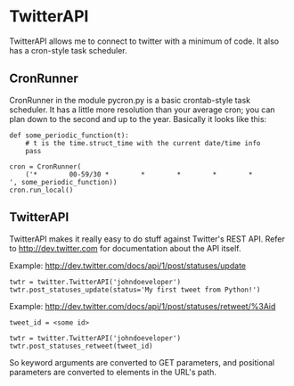 
TwitterAPI
==========

TwitterAPI allows me to connect to twitter with a minimum of code. It also has a cron-style
task scheduler.

CronRunner
----------

CronRunner in the module pycron.py is a basic crontab-style task scheduler. It has a little
more resolution than your average cron; you can plan down to the second and up to the year.
Basically it looks like this:

    def some_periodic_function(t):
        # t is the time.struct_time with the current date/time info
        pass

    cron = CronRunner(
        ('*        00-59/30 *        *        *        *        *        ', some_periodic_function))
    cron.run_local()


TwitterAPI
----------

TwitterAPI makes it really easy to do stuff against Twitter's REST API. Refer to http://dev.twitter.com
for documentation about the API itself.

Example:  http://dev.twitter.com/docs/api/1/post/statuses/update

    twtr = twitter.TwitterAPI('johndoeveloper')
    twtr.post_statuses_update(status='My first tweet from Python!')

Example: http://dev.twitter.com/docs/api/1/post/statuses/retweet/%3Aid

    tweet_id = <some id>

    twtr = twitter.TwitterAPI('johndoeveloper')
    twtr.post_statuses_retweet(tweet_id)
   
So keyword arguments are converted to GET parameters, and positional parameters are converted to elements
in the URL's path.
 
